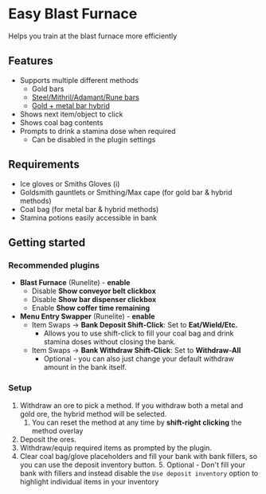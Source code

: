# Easy Blast Furnace

Helps you train at the blast furnace more efficiently

## Features

- Supports multiple different methods
    - Gold bars
    - [Steel/Mithril/Adamant/Rune bars](https://oldschool.runescape.wiki/w/Blast_Furnace#Bar_Patterns)
    - [Gold + metal bar hybrid](https://oldschool.runescape.wiki/w/Blast_Furnace#Hybrid_Method_(Gold/Mithril+))
- Shows next item/object to click
- Shows coal bag contents
- Prompts to drink a stamina dose when required
    - Can be disabled in the plugin settings

## Requirements

- Ice gloves or Smiths Gloves (i)
- Goldsmith gauntlets or Smithing/Max cape (for gold bar & hybrid methods)
- Coal bag (for metal bar & hybrid methods)
- Stamina potions easily accessible in bank

## Getting started

### Recommended plugins

* __Blast Furnace__ (Runelite) - __enable__
    * Disable __Show conveyor belt clickbox__
    * Disable __Show bar dispenser clickbox__
    * Enable __Show coffer time remaining__
* __Menu Entry Swapper__ (Runelite) - __enable__
    * Item Swaps → __Bank Deposit Shift-Click__: Set to __Eat/Wield/Etc.__
        * Allows you to use shift-click to fill your coal bag and drink stamina doses without closing the bank.
    * Item Swaps → __Bank Withdraw Shift-Click__: Set to __Withdraw-All__
        * Optional - you can also just change your default withdraw amount in the bank itself.

### Setup

1. Withdraw an ore to pick a method. If you withdraw both a metal and gold ore, the hybrid method will be selected.
    1. You can reset the method at any time by __shift-right clicking__ the method overlay
2. Deposit the ores.
3. Withdraw/equip required items as prompted by the plugin.
4. Clear coal bag/glove placeholders and fill your bank with bank fillers, so you can use the deposit inventory button.
   5. Optional - Don't fill your bank with fillers and instead disable the `Use deposit inventory` option to highlight individual items in your inventory